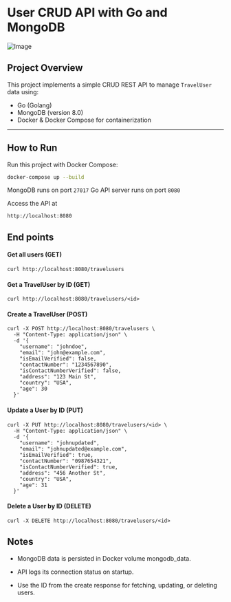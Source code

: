 # User CRUD API with Go and MongoDB

![Image](https://github.com/user-attachments/assets/6d17e4e9-8943-47ac-9a13-3e99cd13d9e9)


## Project Overview

This project implements a simple CRUD REST API to manage `TravelUser` data using:

- Go (Golang)
- MongoDB (version 8.0)
- Docker & Docker Compose for containerization

---

## How to Run

Run this project with Docker Compose:

```bash
docker-compose up --build

```

MongoDB runs on port  ``27017``
Go API server runs on port ``8080``

Access the API at
```
http://localhost:8080
```

## End points

#### Get all users (GET)
```
curl http://localhost:8080/travelusers
```

#### Get a TravelUser by ID (GET)
```
curl http://localhost:8080/travelusers/<id>
```

#### Create a TravelUser (POST)
```
curl -X POST http://localhost:8080/travelusers \
  -H "Content-Type: application/json" \
  -d '{
    "username": "johndoe",
    "email": "john@example.com",
    "isEmailVerified": false,
    "contactNumber": "1234567890",
    "isContactNumberVerified": false,
    "address": "123 Main St",
    "country": "USA",
    "age": 30
  }'

```

#### Update a User by ID (PUT)

```
curl -X PUT http://localhost:8080/travelusers/<id> \
  -H "Content-Type: application/json" \
  -d '{
    "username": "johnupdated",
    "email": "johnupdated@example.com",
    "isEmailVerified": true,
    "contactNumber": "0987654321",
    "isContactNumberVerified": true,
    "address": "456 Another St",
    "country": "USA",
    "age": 31
  }'

```

#### Delete a User by ID (DELETE)

```
curl -X DELETE http://localhost:8080/travelusers/<id>
```


## Notes

- MongoDB data is persisted in Docker volume mongodb_data.

- API logs its connection status on startup.

- Use the ID from the create response for fetching, updating, or deleting users.



